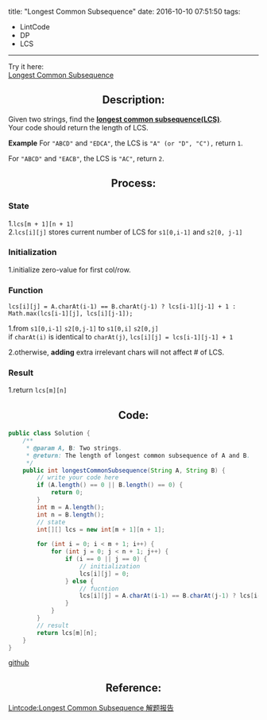 title: "Longest Common Subsequence"
date: 2016-10-10 07:51:50
tags:
- LintCode
- DP
- LCS
---

Try it here:  
[Longest Common Subsequence](http://www.lintcode.com/en/problem/longest-common-subsequence/)

## <center> Description: </center>

Given two strings, find the **[longest common subsequence(LCS)](https://en.wikipedia.org/wiki/Longest_common_subsequence_problem)**.  
Your code should return the length of LCS.



**Example**
For `"ABCD"` and `"EDCA"`, the LCS is `"A" (or "D", "C"),` return `1`.

For `"ABCD"` and `"EACB"`, the LCS is `"AC"`, return `2`.

## <center> Process: </center>

### State
1.`lcs[m + 1][n + 1]`  
2.`lcs[i][j]` stores current number of LCS for `s1[0,i-1]` and `s2[0, j-1]`


### Initialization
1.initialize zero-value for first col/row.  

### Function

`lcs[i][j] = A.charAt(i-1) == B.charAt(j-1) ? lcs[i-1][j-1] + 1 : Math.max(lcs[i-1][j], lcs[i][j-1]);`

1.from `s1[0,i-1]` `s2[0,j-1]` to `s1[0,i]` `s2[0,j]`  
if `charAt(i)` is identical to `charAt(j)`, `lcs[i][j] = lcs[i-1][j-1] + 1` 

2.otherwise, **adding** extra irrelevant chars will not affect # of LCS.  

### Result

1.return `lcs[m][n]`

## <center> Code: </center>

```java
public class Solution {
    /**
     * @param A, B: Two strings.
     * @return: The length of longest common subsequence of A and B.
     */
    public int longestCommonSubsequence(String A, String B) {
        // write your code here
        if (A.length() == 0 || B.length() == 0) {
            return 0;
        }
        int m = A.length();
        int n = B.length();
        // state
        int[][] lcs = new int[m + 1][n + 1];
        
        for (int i = 0; i < m + 1; i++) {
            for (int j = 0; j < n + 1; j++) {
                if (i == 0 || j == 0) {
                    // initialization
                    lcs[i][j] = 0;
                } else {
                    // fucntion
                    lcs[i][j] = A.charAt(i-1) == B.charAt(j-1) ? lcs[i-1][j-1] + 1 : Math.max(lcs[i-1][j], lcs[i][j-1]);
                }
            }
        }
        // result
        return lcs[m][n];
    }
}
```

<!--more-->

[github]()

## <center> Reference: </center>
[Lintcode:Longest Common Subsequence 解题报告](http://www.cnblogs.com/yuzhangcmu/p/4199531.html)  
